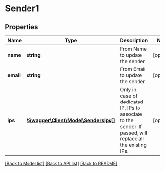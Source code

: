 # Sender1

## Properties
Name | Type | Description | Notes
------------ | ------------- | ------------- | -------------
**name** | **string** | From Name to update the sender | [optional] 
**email** | **string** | From Email to update the sender | [optional] 
**ips** | [**\Swagger\Client\Model\SendersIps[]**](SendersIps.md) | Only in case of dedicated IP, IPs to associate to the sender. If passed, will replace all the existing IPs. | [optional] 

[[Back to Model list]](../README.md#documentation-for-models) [[Back to API list]](../README.md#documentation-for-api-endpoints) [[Back to README]](../README.md)



